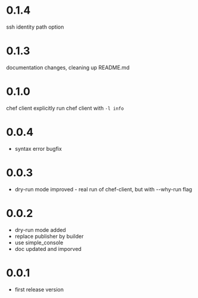 # 0.1.4
ssh identity path option

# 0.1.3
documentation changes, cleaning up README.md

# 0.1.0
chef client explicitly run chef client with `-l info` 

# 0.0.4
- syntax error bugfix

# 0.0.3
- dry-run mode improved - real run of chef-client, but with --why-run flag

# 0.0.2
- dry-run mode added
- replace publisher by builder
- use simple_console
- doc updated and imporved


# 0.0.1
- first release version
